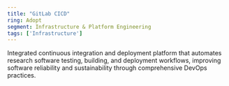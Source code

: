 ```yaml
---
title: "GitLab CICD"
ring: Adopt
segment: Infrastructure & Platform Engineering
tags: ['Infrastructure']
---
```

Integrated continuous integration and deployment platform that automates research software testing, building, and deployment workflows, improving software reliability and sustainability through comprehensive DevOps practices.
